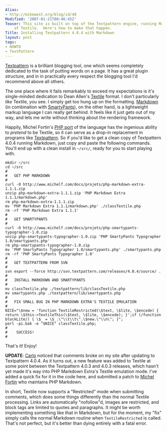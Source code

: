 ```yaml
---
Alias:
- http://mikewest.org/blog/id/48
Modified: '2007-01-21T00:46:45Z'
Teaser: This site is built on top of the Textpattern engine, running Markdown instead
    of Textile.  Here's how to make that happen.
Title: Installing Textpattern 4.0.4 with Markdown
layout: post
tags:
- HOWTO
- TextPattern
---
```

[Textpattern][] is a brilliant blogging tool, one which seems completely
dedicated to the task of putting words on a page.  It has a great plugin
structure, and in in practically every respect _the_ blogging tool I'd
recommend above all others.  

The one place where it fails remarkably to exceed my expectations is it's
single-minded dedication to Dean Allen's [Textile][] format.  I don't
particularly _like_ Textile, you see.  I simply get too hung up on the
formatting.  [Markdown][] (in combination with [SmartyPants][]), on the other
hand, is a lightweight markup language I can really get behind.  It feels like
it just gets out of my way, and lets me write without thinking about the 
rendering framework.

Happily, Michel Fortin's [PHP port][php] of the language has the ingenious
ability to _pretend_ to be Textile, so it can serve as a drop-in replacement
in programs like [Textpattern][].  So if you'd like to get a clean copy of
Textpattern 4.0.4 running Markdown, just copy and paste the following
commands.  You'll end up with a clean install in `~/src/`, ready for you to
start playing with.

    mkdir ~/src
    cd ~/src
    #
    #   GET PHP MARKDOWN
    #
    curl -O http://www.michelf.com/docs/projets/php-markdown-extra-1.1.1.zip
    unzip php-markdown-extra-1.1.1.zip 'PHP Markdown Extra 1.1.1/markdown.php'
    rm php-markdown-extra-1.1.1.zip
    mv 'PHP Markdown Extra 1.1.1/markdown.php' ./classTextile.php
    rm -rf 'PHP Markdown Extra 1.1.1'
    #
    #   GET SMARTYPANTS
    #
    curl -O http://www.michelf.com/docs/projets/php-smartypants-typographer-1.0.zip
    unzip php-smartypants-typographer-1.0.zip 'PHP SmartyPants Typographer 1.0/smartypants.php'
    rm php-smartypants-typographer-1.0.zip
    mv 'PHP SmartyPants Typographer 1.0/smartypants.php' ./smartypants.php
    rm -rf 'PHP SmartyPants Typographer 1.0'
    #
    #   GET TEXTPATTERN FROM SVN
    #
    svn export --force http://svn.textpattern.com/releases/4.0.4/source/ .
    #
    #   INSTALL MARKDOWN AND SMARTYPANTS
    #
    mv classTextile.php ./textpattern/lib/classTextile.php
    mv smartypants.php ./textpattern/lib/smartypants.php
    #
    #   FIX SMALL BUG IN PHP MARKDOWN EXTRA'S TEXTILE EMULATION
    #
    NICE="\$new = 'function TextileRestricted(\$text, \$lite, \$encode) { return \$this->TextileThis(\$text, \$lite, \$encode); }';if (/function blockLite/) { \$_ = \$_.\"\\t\\t\".\$new.\"\\n\"; }";
    perl -pi.bak -e "$NICE" classTextile.php;
    #
    #    SUCCESS!
    #
    
That's it!  Enjoy!

__UPDATE__: [Carlo][] noticed that comments broke on my site after updating to Textpattern 4.0.4.  As it turns out, a new feature was added to Textile at some point between the Textpattern 4.0.3 and 4.0.3 releases, which hasn't yet made it's way into PHP Markdown Extra's Textile emulation mode.  I've added a quick fix for it in the code here, and submitted a patch to [Michel Fortin][michel] who maintains PHP Markdown.

In short, Textile now supports a "Restricted" mode when submitting comments, which does some things differently than the normal Textile processing.  Links are automatically "nofollow"d, images are restricted, and block tags are limited to quotes and paragraphs.  It might be worth implementing something like that in Markdown, but for the moment, my "fix" simply calls the normal Markdown routine when `TextileRestricted` is called.  That's not perfect, but it's better than dying entirely with a fatal error.

[textpattern]: http://www.textpattern.com/ "Textpattern: A flexible, elegant, easy-to-use content management system for all kinds of websites, even weblogs."
[textile]: http://en.wikipedia.org/wiki/Textile_%28markup_language%29 "Wikipedia: Textile (Markup Language)"
[markdown]: http://en.wikipedia.org/wiki/Markdown "Wikipedia: Markdown"
[php]: http://www.michelf.com/projects/php-markdown/extra/ "PHP Markdown Extra"
[smartypants]: http://daringfireball.net/projects/smartypants/ "Smartypants"
[michel]: http://www.michelf.com/ "Michel Fortin"
[carlo]: http://carlo.zottmann.org/ "Carlo Zottmann: tail -f carlo.log"